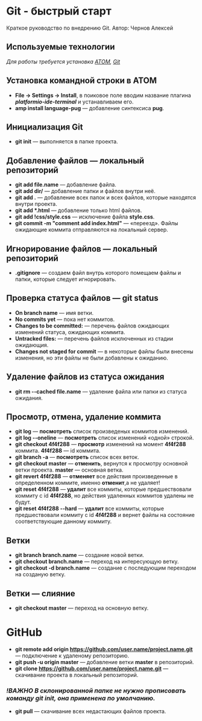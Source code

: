 # Git - быстрый старт
Краткое руководство по внедрению Git. Автор: Чернов Алексей

## Используемые технологии
_Для работы требуется установка [ATOM](https://atom.io/), [Git](https://git-scm.com/)_

## Установка командной строки в ATOM
- **File -> Settings -> Install**, в поиковое поле вводим название плагина _**platformio-ide-terminal**_ и устанавливаем его.
- **amp install language-pug** — добавление синтексиса **pug**.

## Инициализация Git
- **git init** — выполняется в папке проекта.

## Добавление файлов — локальный репозиторий
- **git add file.name** — добавление файла.
- **git add dir/** — добавление папки и файлов внутри неё.
- **git add .** — добавление всех папок и всех файлов, которые находятся внутри проекта.
- **git add \*.html** — добавление только html файлов.
- **git add !css/style.css** — исключение файла **style.css**.
- **git commit -m "comment add index.html"** — «переезд». Файлы ожидающие коммита отправляются на локальный сервер.

## Игнорирование файлов — локальный репозиторий
- **.gitignore** — создаем файл внутрь которого помещаем файлы и папки, которые следует игнорировать.

## Проверка статуса файлов — git status
- **On branch name** — имя ветки.
- **No commits yet** — пока нет коммитов.
- **Changes to be committed:** — перечень файлов ожидающих изменений статуса, ожидающих коммита.
- **Untracked files:** — перечень файлов исключенных из стадии ожидающия.
- **Changes not staged for commit** — в некоторые файлы были внесены изменения, но эти файлы не были добавлены к ожиданию. 

## Удаление файлов из статуса ожидания
- **git rm --cached file.name** — удаление файла или папки из статуса ожидания.

## Просмотр, отмена, удаление коммита
- **git log** — **посмотреть** список произведеных коммитов изменений.
- **git log --oneline** — **посмотреть** список изменений «одной» строкой.
- **git checkout 4f4f288** — **просмотр** изменений на момент **4f4f288** коммита. **4f4f288** — id коммита.
- **git branch -a** — **посмотреть** список всех веток.
- **git checkout master** — **отменить**, вернутся к просмотру основной ветки проекта. **master** — основная ветка.
- **git revert 4f4f288** — **отменяет** все действия произведенные в определенном коммите, именно **отменит**,а не удаляет!
- **git reset 4f4f288** — **удалит** все коммиты, которые предшествовали коммиту с id **4f4f288**, но действия удаленных коммитов удалены не будут.
- **git reset 4f4f288 --hard** — **удалит** все коммиты, которые предшествовали коммиту с id **4f4f288** и вернет файлы на состояние соответствующие данному коммиту.

## Ветки
- **git  branch branch.name** — создание новой ветки.
- **git  checkout branch.name** — переход на интересующую ветку.
- **git  checkout -d branch.name** — создание с последующим переходом на созданую ветку.

## Ветки — слияние
- **git  checkout master** — переход на основную ветку.

# GitHub
- **git remote add origin https://github.com/user.name/project.name.git** — подключение к удаленому репозиторию.
- **git push -u origin master** — добавление ветки **master** в репозиторий.
- **git clone https://github.com/user.name/project.name.git** — скачивание проекта в локальный репозиторий. 
### _!ВАЖНО В склонированной папке не нужно прописовать команду git init, она применена по умолчанию._ 
- **git pull** — скачивание всех недастающих файлов проекта. 
